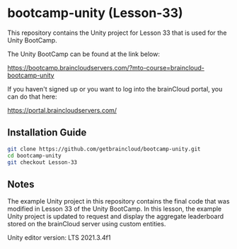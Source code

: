 # bootcamp-unity (Lesson-33)

This repository contains the Unity project for Lesson 33 that is used for the Unity BootCamp.

The Unity BootCamp can be found at the link below:

https://bootcamp.braincloudservers.com/?mto-course=braincloud-bootcamp-unity


If you haven't signed up or you want to log into the brainCloud portal, you can do that here:

https://portal.braincloudservers.com/


## Installation Guide

```bash
git clone https://github.com/getbraincloud/bootcamp-unity.git
cd bootcamp-unity
git checkout Lesson-33
```

## Notes

The example Unity project in this repository contains the final code that was modified in Lesson 33 of the Unity BootCamp. In this lesson, the example Unity project is updated to request and display the aggregate leaderboard stored on the brainCloud server using custom entities.

Unity editor version: LTS 2021.3.4f1
